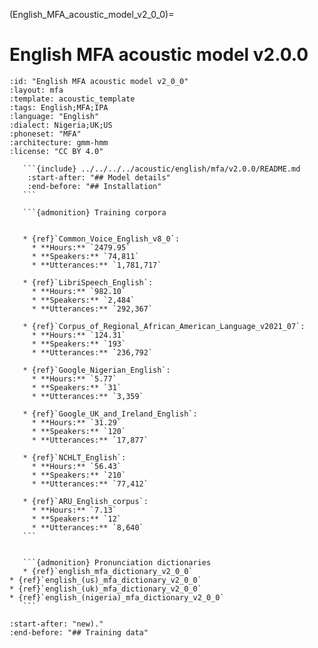 
(English_MFA_acoustic_model_v2_0_0)=
# English MFA acoustic model v2.0.0

``````{acoustic} English MFA acoustic model v2.0.0
:id: "English MFA acoustic model v2_0_0"
:layout: mfa
:template: acoustic_template
:tags: English;MFA;IPA
:language: "English"
:dialect: Nigeria;UK;US
:phoneset: "MFA"
:architecture: gmm-hmm
:license: "CC BY 4.0"

   ```{include} ../../../../acoustic/english/mfa/v2.0.0/README.md
    :start-after: "## Model details"
    :end-before: "## Installation"
   ```

   ```{admonition} Training corpora


   * {ref}`Common_Voice_English_v8_0`:
     * **Hours:** `2479.95`
     * **Speakers:** `74,811`
     * **Utterances:** `1,781,717`

   * {ref}`LibriSpeech_English`:
     * **Hours:** `982.10`
     * **Speakers:** `2,484`
     * **Utterances:** `292,367`

   * {ref}`Corpus_of_Regional_African_American_Language_v2021_07`:
     * **Hours:** `124.31`
     * **Speakers:** `193`
     * **Utterances:** `236,792`

   * {ref}`Google_Nigerian_English`:
     * **Hours:** `5.77`
     * **Speakers:** `31`
     * **Utterances:** `3,359`

   * {ref}`Google_UK_and_Ireland_English`:
     * **Hours:** `31.29`
     * **Speakers:** `120`
     * **Utterances:** `17,877`

   * {ref}`NCHLT_English`:
     * **Hours:** `56.43`
     * **Speakers:** `210`
     * **Utterances:** `77,412`

   * {ref}`ARU_English_corpus`:
     * **Hours:** `7.13`
     * **Speakers:** `12`
     * **Utterances:** `8,640`
   ```


   ```{admonition} Pronunciation dictionaries
   * {ref}`english_mfa_dictionary_v2_0_0`
* {ref}`english_(us)_mfa_dictionary_v2_0_0`
* {ref}`english_(uk)_mfa_dictionary_v2_0_0`
* {ref}`english_(nigeria)_mfa_dictionary_v2_0_0`
   ```
``````

```{include} ../../../../acoustic/english/mfa/v2.0.0/README.md
:start-after: "new)."
:end-before: "## Training data"
```
